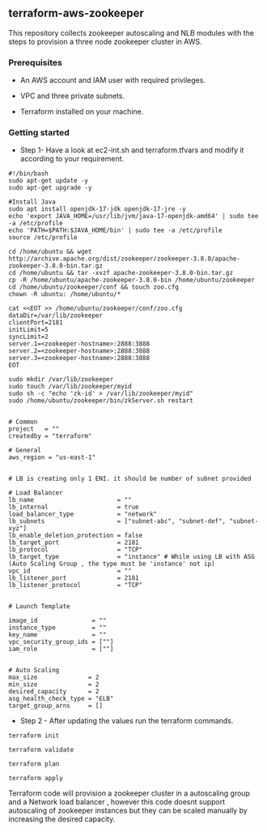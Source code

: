 ## terraform-aws-zookeeper

This repository collects zookeeper autoscaling and NLB modules with the steps to provision a three node zookeeper cluster in AWS.


### Prerequisites

* An AWS account and IAM user with required privileges.

* VPC and three private subnets.

* Terraform installed on your machine.

### Getting started

* Step 1- Have a look at ec2-int.sh and terraform.tfvars and modify it according to your requirement.

```
#!/bin/bash
sudo apt-get update -y
sudo apt-get upgrade -y

#Install Java
sudo apt install openjdk-17-jdk openjdk-17-jre -y
echo 'export JAVA_HOME=/usr/lib/jvm/java-17-openjdk-amd64' | sudo tee -a /etc/profile
echo 'PATH=$PATH:$JAVA_HOME/bin' | sudo tee -a /etc/profile
source /etc/profile

cd /home/ubuntu && wget http://archive.apache.org/dist/zookeeper/zookeeper-3.8.0/apache-zookeeper-3.8.0-bin.tar.gz
cd /home/ubuntu && tar -xvzf apache-zookeeper-3.8.0-bin.tar.gz
cp -R /home/ubuntu/apache-zookeeper-3.8.0-bin /home/ubuntu/zookeeper
cd /home/ubuntu/zookeeper/conf && touch zoo.cfg
chown -R ubuntu: /home/ubuntu/*

cat <<EOT >> /home/ubuntu/zookeeper/conf/zoo.cfg
dataDir=/var/lib/zookeeper
clientPort=2181
initLimit=5
syncLimit=2
server.1=<zookeeper-hostname>:2888:3888
server.2=<zookeeper-hostname>:2888:3888
server.3=<zookeeper-hostname>:2888:3888
EOT

sudo mkdir /var/lib/zookeeper
sudo touch /var/lib/zookeeper/myid
sudo sh -c "echo 'zk-id' > /var/lib/zookeeper/myid"
sudo /home/ubuntu/zookeeper/bin/zkServer.sh restart
```

```

# Common
project   = ""
createdby = "terraform"

# General 
aws_region = "us-east-1"


# LB is creating only 1 ENI. it should be number of subnet provided

# Load Balancer
lb_name                       = ""
lb_internal                   = true
load_balancer_type            = "network"
lb_subnets                    = ["subnet-abc", "subnet-def", "subnet-xyz"]
lb_enable_deletion_protection = false
lb_target_port                = 2181
lb_protocol                   = "TCP"
lb_target_type                = "instance" # While using LB with ASG (Auto Scaling Group , the type must be 'instance' not ip)
vpc_id                        = ""
lb_listener_port              = 2181
lb_listener_protocol          = "TCP"


# Launch Template

image_id               = ""
instance_type          = ""
key_name               = ""
vpc_security_group_ids = [""]
iam_role               = [""]


# Auto Scaling
max_size              = 2
min_size              = 2
desired_capacity      = 2
asg_health_check_type = "ELB"
target_group_arns     = []
```
* Step 2 - After updating the values run the terraform commands.
```
terraform init
```
```
terraform validate
```
```
terraform plan
```
```
terraform apply
```
Terraform code will provision a zookeeper cluster in a autoscaling group and a Network load balancer , however this code doesnt support autoscaling of zookeeper instances but they can be scaled manually by increasing the desired capacity.






  
